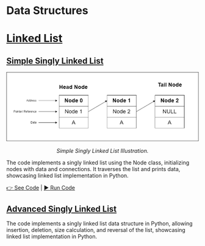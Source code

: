 # Data Structures

# [Linked List](./composite/linked-list/)
## [Simple Singly Linked List](./composite/linked-list/simple-singly-linked-list.py)
<div align="center">
  <img src="composite/linked-list/simple-singly-linked-list.png" alt="Image Description" />
  <p><em>Simple Singly Linked List Illustration.</em></p>
</div>

The code implements a singly linked list using the Node class, initializing nodes with data and connections. It traverses the list and prints data, showcasing linked list implementation in Python.

[👉 See Code](./composite/linked-list/simple-singly-linked-list.py) | 
[▶️ Run Code](https://onecompiler.com/python/3z8c8muhx)

## [Advanced Singly Linked List](./composite/linked-list/advanced-singly-linked-list.py)
The code implements a singly linked list data structure in Python, allowing insertion, deletion, size calculation, and reversal of the list, showcasing linked list implementation in Python.

